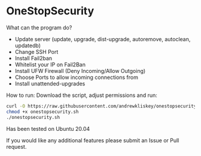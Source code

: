 # OneStopSecurity

What can the program do?
  - Update server (update, upgrade, dist-upgrade, autoremove, autoclean, updatedb)
  - Change SSH Port 
  - Install Fail2ban
  - Whitelist your IP on Fail2Ban
  - Install UFW Firewall (Deny Incoming/Allow Outgoing)
  - Choose Ports to allow incoming connections from
  - Install unattended-upgrades

How to run:
Download the script, adjust permissions and run:
```bash
curl -O https://raw.githubusercontent.com/andrewkliskey/onestopsecurity/master/onestopsecurity.sh
chmod +x onestopsecurity.sh
./onestopsecurity.sh
```

Has been tested on Ubuntu 20.04

If you would like any additional features please submit an Issue or Pull request.